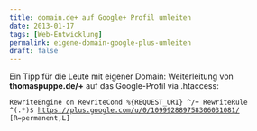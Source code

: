 ```yaml
---
title: domain.de+ auf Google+ Profil umleiten
date: 2013-01-17
tags: [Web-Entwicklung]
permalink: eigene-domain-google-plus-umleiten
draft: false
---
```


Ein Tipp für die Leute mit eigener Domain: Weiterleitung von **thomaspuppe.de/+** auf das Google-Profil via .htaccess:

<code>RewriteEngine on
RewriteCond %{REQUEST_URI} ^/\+
RewriteRule ^(.*)$ https://plus.google.com/u/0/109992889758306031081/ [R=permanent,L]</code>